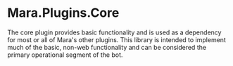 # Mara.Plugins.Core

The core plugin provides basic functionality and is used as a dependency for most or all of Mara's other plugins. This
library is intended to implement much of the basic, non-web functionality and can be considered the primary operational
segment of the bot.